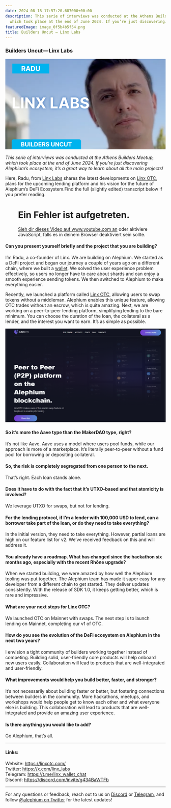 ```yaml
---
date: 2024-08-18 17:57:20.687000+00:00
description: This serie of interviews was conducted at the Athens Builders Meetup,
  which took place at the end of June 2024. If you’re just discovering…
featuredImage: image_0f5b4b5f54.png
title: Builders Uncut — Linx Labs
---
```


### Builders Uncut — Linx Labs

![](image_0f5b4b5f54.png)

_This serie of interviews was conducted at the Athens Builders Meetup, which took place at the end of June 2024. If you’re just discovering Alephium’s ecosystem, it’s a great way to learn about all the main projects!_

Here, Radu, from <a href="https://x.com/linx_labs" class="markup--anchor markup--p-anchor" data-href="https://x.com/linx_labs" rel="noopener" target="_blank">Linx Labs</a> shares the latest developments on <a href="https://linxotc.com/" class="markup--anchor markup--p-anchor" data-href="https://linxotc.com/" rel="noopener" target="_blank">Linx OTC</a>, plans for the upcoming lending platform and his vision for the future of Alephium’s DeFi Ecosystem.Find the full (slightly edited) transcript below if you prefer reading.

<figure id="732f" class="graf graf--figure graf--iframe graf-after--p">

<h1 id="ein-fehler-ist-aufgetreten." class="message">Ein Fehler ist aufgetreten.</h1>
<a href="https://www.youtube.com/watch?v=yfgOOLGjp4E" target="_blank">Sieh dir dieses Video auf www.youtube.com an</a> oder aktiviere JavaScript, falls es in deinem Browser deaktiviert sein sollte.
</figure>

#### Can you present yourself briefly and the project that you are building?

I’m Radu, a co-founder of Linx. We are building on Alephium. We started as a DeFi project and began our journey a couple of years ago on a different chain, where we built a <a href="http://LinxWallet.xyz" class="markup--anchor markup--p-anchor" data-href="http://LinxWallet.xyz" rel="noopener" target="_blank">wallet</a>. We solved the user experience problem effectively, so users no longer have to care about shards and can enjoy a smooth experience sending tokens. We then switched to Alephium to make everything easier.

Recently, we launched a platform called <a href="https://linxotc.com/" class="markup--anchor markup--p-anchor" data-href="https://linxotc.com/" rel="noopener" target="_blank">Linx OTC</a>, allowing users to swap tokens without a middleman. Alephium enables this unique feature, allowing OTC trades without an escrow, which is quite amazing. Next, we are working on a peer-to-peer lending platform, simplifying lending to the bare minimum. You can choose the duration of the loan, the collateral as a lender, and the interest you want to earn. It’s as simple as possible.

![](image_9def256581.png)

#### So it’s more the Aave type than the MakerDAO type, right?

It’s not like Aave. Aave uses a model where users pool funds, while our approach is more of a marketplace. It’s literally peer-to-peer without a fund pool for borrowing or depositing collateral.

#### So, the risk is completely segregated from one person to the next.

That’s right. Each loan stands alone.

#### Does it have to do with the fact that it’s UTXO-based and that atomicity is involved?

We leverage UTXO for swaps, but not for lending.

#### For the lending protocol, if I’m a lender with 100,000 USD to lend, can a borrower take part of the loan, or do they need to take everything?

In the initial version, they need to take everything. However, partial loans are high on our feature list for v2. We’ve received feedback on this and will address it.

#### You already have a roadmap. What has changed since the hackathon six months ago, especially with the recent Rhône upgrade?

When we started building, we were amazed by how well the Alephium tooling was put together. The Alephium team has made it super easy for any developer from a different chain to get started. They deliver updates consistently. With the release of SDK 1.0, it keeps getting better, which is rare and impressive.

#### What are your next steps for Linx OTC?

We launched OTC on Mainnet with swaps. The next step is to launch lending on Mainnet, completing our v1 of OTC.

#### How do you see the evolution of the DeFi ecosystem on Alephium in the next two years?

I envision a tight community of builders working together instead of competing. Building solid, user-friendly core products will help onboard new users easily. Collaboration will lead to products that are well-integrated and user-friendly.

#### What improvements would help you build better, faster, and stronger?

It’s not necessarily about building faster or better, but fostering connections between builders in the community. More hackathons, meetups, and workshops would help people get to know each other and what everyone else is building. This collaboration will lead to products that are well-integrated and provide an amazing user experience.

#### Is there anything you would like to add?

Go Alephium, that’s all.

---

#### Links:

Website: <a href="https://linxotc.com/" class="markup--anchor markup--p-anchor" data-href="https://linxotc.com/" rel="nofollow noopener noopener" target="_blank">https://linxotc.com/</a>  
Twitter: <a href="https://x.com/linx_labs" class="markup--anchor markup--p-anchor" data-href="https://x.com/linx_labs" rel="nofollow noopener noopener" target="_blank">https://x.com/linx_labs</a>  
Telegram: <a href="https://t.me/linx_wallet_chat" class="markup--anchor markup--p-anchor" data-href="https://t.me/linx_wallet_chat" rel="nofollow noopener noopener" target="_blank">https://t.me/linx_wallet_chat</a>  
Discord: <a href="https://discord.com/invite/g434BaWTFb" class="markup--anchor markup--p-anchor" data-href="https://discord.com/invite/g434BaWTFb" rel="nofollow noopener noopener" target="_blank">https://discord.com/invite/g434BaWTFb</a>

---

For any questions or feedback, reach out to us on <a href="http://alephium.org/discord" class="markup--anchor markup--p-anchor" data-href="http://alephium.org/discord" rel="noopener ugc nofollow noopener noopener noopener noopener noopener" target="_blank">Discord</a> or <a href="https://t.me/alephiumgroup" class="markup--anchor markup--p-anchor" data-href="https://t.me/alephiumgroup" rel="noopener ugc nofollow noopener noopener noopener noopener noopener" target="_blank">Telegram</a>, and follow <a href="https://x.com/alephium" class="markup--anchor markup--p-anchor" data-href="https://x.com/alephium" rel="noopener ugc nofollow noopener noopener noopener noopener noopener" target="_blank">@alephium on Twitter</a> for the latest updates!
